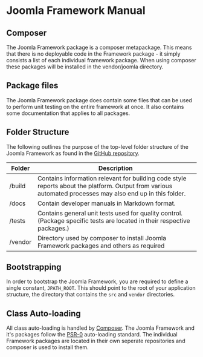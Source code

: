 # Joomla Framework Manual

## Composer
The Joomla Framework package is a composer metapackage.  This means that there is no deployable code in the Framework package - it simply consists a list of each individual framework package.  When using composer these packages will be installed in the vendor/joomla directory.

## Package files
The Joomla Framework package does contain some files that can be used to perform unit testing on the entire framework at once.  It also contains some documentation that applies to all packages.

## Folder Structure

The following outlines the purpose of the top-level folder structure of
the Joomla Framework as found in the [GitHub repository](https://github.com/joomla/joomla-framework/ "Joomla Framework Github repository").

Folder     | Description
---------- | --------------------
/build     | Contains information relevant for building code style reports about the platform. Output from various automated processes may also end up in this folder.
/docs      | Contain developer manuals in Markdown format.
/tests     | Contains general unit tests used for quality control. (Package specific tests are located in their respective packages.)
/vendor    | Directory used by composer to install Joomla Framework packages and others as required

## Bootstrapping

In order to bootstrap the Joomla Framework, you are required to define
a single constant, `JPATH_ROOT`. This should point to the root of your
application structure, the directory that contains the `src` and `vendor`
directories.

## Class Auto-loading

All class auto-loading is handled by [Composer](http://getcomposer.org).
The Joomla Framework and it's packages follow the [PSR-0](http://www.php-fig.org/psr/psr-0/)
auto-loading standard. The individual Framework packages are located in their own seperate repositories and composer is used to install them.
